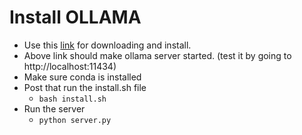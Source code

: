 # Install OLLAMA
- Use this [link](https://ollama.com/download) for downloading and install.
- Above link should make ollama server started. (test it by going to http://localhost:11434)
- Make sure conda is installed
- Post that run the install.sh file
    - `bash install.sh`
- Run the server
    - `python server.py`
